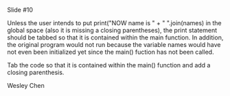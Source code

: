 Slide #10

Unless the user intends to put print("NOW name is " + " ".join(names) in the global space (also it is missing a
closing parentheses), the print statement should be tabbed so that it is contained within the main function. In 
addition, the original program would not run because the variable names would have not even been initialized yet
since the main() fuction has not been called.

Tab the code so that it is contained within the main() function and add a closing parenthesis.

Wesley Chen
